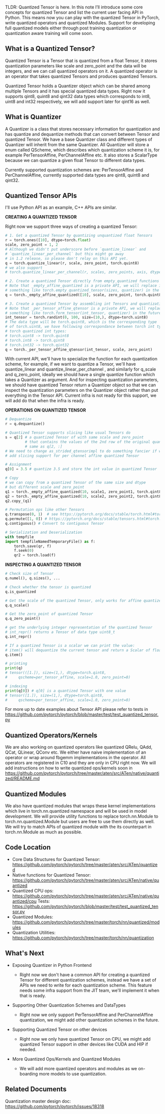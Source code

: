 TLDR: Quantized Tensor is here. In this note I’ll introduce some core concepts for quantized Tensor and list the current user facing API in Python. This means now you can play with the quantized Tensor in PyTorch, write quantized operators and quantized Modules. Support for developing full quantized models either through post training quantization or quantization aware training will come soon.

## What is a Quantized Tensor?
Quantized Tensor is a Tensor that is quantized from a float Tensor, it stores quantization parameters like scale and zero_point  and the data will be integers, and we can call quantized operators on it. A quantized operator is an operator that takes quantized Tensors and produces quantized Tensors.

Quantized Tensor holds a Quantizer object which can be shared among multiple Tensors and it has special quantized data types. Right now it supports qint8, quint8 and qint32 data types which corresponds to int8, uint8 and int32 respectively, we will add support later for qint16 as well.

## What is Quantizer
A Quantizer is a class that stores necessary information for quantization and has quantize and dequantize methods that can convert between Tensor and quantized Tensor. We have a base Quantizer class and different types of Quantizer will inherit from the same Quantizer. All Quantizer will store a enum called QScheme, which describes which quantization scheme it is, for example PerTensorAffine, PerChannelAffine etc. It also stores a ScalarType because we can quantize a given float Tensor to different data types.

Currently supported quantization schemes are: PerTensorAffine and PerChannelAffine, currently supported data types are qint8, quint8 and qint32.
## Quantized Tensor APIs
I'll use Python API as an example, C++ APIs are similar.

**CREATING A QUANTIZED TENSOR**


Right now we support three ways of creating a quantized Tensor:

```python
# 1. Get a quantized Tensor by quantizing unquantized float Tensors
r = torch.ones([10], dtype=torch.float)
scale, zero_point = 1, 2
# Although we didn't put underscore before `quantize_linear` and 
# `quantize_linear_per_channel` but this might go away
# in 1.2 release, so please don't relay on this API yet.
q = torch.quantize_linear(r, scale, zero_point, torch.quint8)
# we also support
# torch.quantize_linear_per_channel(r, scales, zero_points, axis, dtype)

# 2. Create a quantized Tensor directly from empty_quantized functions
# Note that _empty_affine_quantized is a private API, we will replace it
# something like torch.empty_quantized_tensor(sizes, quantizer) in the future
q = torch._empty_affine_quantized([10], scale, zero_point, torch.quint8)

# 3. Create a quantized Tensor by assembling int Tensors and quantization parameters
# Note that _per_tensor_affine_qtensor is a private API, we will replace it with
# something like torch.form_tensor(int_tensor, quantizer) in the future
int_tensor = torch.randint(0, 100, size=(10,), dtype=torch.uint8)
# The data type will be torch.quint8, which is the corresponding type
# of torch.uint8, we have following correspondance between torch int types and
# torch quantized int types:
# torch.uint8 -> torch.quint8
# torch.int8 -> torch.qint8
# torch.int32 -> torch.qint32
q = torch._per_tensor_affine_qtensor(int_tensor, scale, zero_point)
```

With current API, we'll have to specialize the function for each quantization scheme, for example, if we want to quantize a Tensor, we'll have quantize_linear and quantize_linear_per_channel , and similarly for q_scale and q_zero_point, ideally we should have a single quantize function which takes a Quantizer as argument. And for inspecting quantization parameters, we should have quantized Tensor return a Quantizer object so that we can inspect the quantization parameters on the Quantizer object rather than put everything in the Tensor API. Current infra is not ready for this support, we will add do that when the infra is ready.

**OPERATIONS ON QUANTIZED TENSOR**

```python
# Dequantize
r = q.dequantize()

# Quantized Tensor supports slicing like usual Tensors do
s = q[2] # a quantized Tensor of with same scale and zero_point 
         # that contains the values of the 2nd row of the original quantized Tensor
         # same as q[2, :]
# We need to change as_strided_qtensorimpl to do something fancier if we want to
# add slicing support for per channel affine quantized Tensor

# Assignment
q[0] = 3.5 # quantize 3.5 and store the int value in quantized Tensor

# Copy
# we can copy from a quantized Tensor of the same size and dtype 
# but different scale and zero_point
q1 = torch._empty_affine_quantized(10, scale1, zero_point1, torch.qint8)
q2 = torch._empty_affine_quantized(10, scale2, zero_point2, torch.qint8)
q2.copy_(q1)

# Permutation ops like other Tensors
q.transpose(0, 1)  # see ﻿https://pytorch.org/docs/stable/torch.html#torch.transpose﻿
q.permute([1, 0]) # ﻿https://pytorch.org/docs/stable/tensors.html#torch.Tensor.permute﻿
q.contiguous() # Convert to contiguous Tensor

# Serialization and Deserialization
with tempfile
import tempfileNamedTemporaryFile() as f:
    torch.save(qr, f)
    f.seek(0)
    qr2 = torch.load(f)
```

**INSPECTING A QUANTIZED TENSOR**
```python
# Check size of Tensor
q.numel(), q.sizes(), ...

# Check whether the tensor is quantized
q.is_quantized

# Get the scale of the quantized Tensor, only works for affine quantized tensor
q.q_scale()

# Get the zero_point of quantized Tensor
q.q_zero_point()

# get the underlying integer representation of the quantized Tensor
# int_repr() returns a Tensor of data type uint8_t
q.int_repr()

# If a quantized Tensor is a scalar we can print the value:
# item() will dequantize the current tensor and return a Scalar of float
q.item()

# printing
print(q)
# tensor(([1.]), size=(1,), dtype=torch.qint8, 
#     qscheme=per_tensor_affine, scale=1.0, zero_point=0)

# indexing
print(q[0]) # q[0] is a quantized Tensor with one value
# tensor([1.]), size=(1,), dtype=torch.qint8,
#     qscheme=per_tensor_affine, scale=1.0, zero_point=0)
```

For more up to date examples about Tensor API please refer to tests in ﻿https://github.com/pytorch/pytorch/blob/master/test/test_quantized_tensor.py﻿

## Quantized Operators/Kernels
We are also working on quantized operators like quantized QRelu, QAdd, QCat, QLinear, QConv etc. We either have naive implementation of an operator or wrap around fbgemm implementations in the operator. All operators are registered in C10 and they are only in CPU right now. We will add instructions on how to write quantized ops/kernels soon in ﻿https://github.com/pytorch/pytorch/tree/master/aten/src/ATen/native/quantized﻿/README.md

## Quantized Modules
We also have quantized modules that wraps these kernel implementations which live in torch.nn.quantized namespace and will be used in model development. We will provide utility functions to replace torch.nn.Module to torch.nn.quantized.Module but users are free to use them directly as well. We will try to match APIs of quantized module with the its counterpart in torch.nn.Module as much as possible.

## Code Location
- Core Data Structures for Quantized Tensor: ﻿https://github.com/pytorch/pytorch/tree/master/aten/src/ATen/quantized﻿
- Native functions for Quantized Tensor: ﻿https://github.com/pytorch/pytorch/tree/master/aten/src/ATen/native/quantized﻿
- Quantized CPU ops: ﻿https://github.com/pytorch/pytorch/tree/master/aten/src/ATen/native/quantized/cpu﻿
Tests: ﻿https://github.com/pytorch/pytorch/blob/master/test/test_quantized_tensor.py﻿
- Quantized Modules:﻿ ﻿﻿https://github.com/pytorch/pytorch/tree/master/torch/nn/quantized/modules﻿
- Quantization Utilities: ﻿https://github.com/pytorch/pytorch/tree/master/torch/nn/quantization
## What's Next
- Exposing Quantizer in Python Frontend
  - Right now we don't have a common API for creating a quantized Tensor for different quantization schemes, instead we have a set of APIs we need to write for each quantization scheme. This feature needs some infra support from the JIT team, we'll implement it when that is ready.

- Supporting Other Quantization Schemes and DataTypes
  - Right now we only support PerTensorAffine and PerChannelAffine quantization, we might add other quantization schemes in the future.

- Supporting Quantized Tensor on other devices
  - Right now we only have quantized Tensor on CPU, we might add quantized Tensor support in other devices like CUDA and HIP if needed.
- More Quantized Ops/Kernels and Quantized Modules
  - We will add more quantized operators and modules as we on-boarding more models to use quantization.

## Related Documents
Quantization master design doc: ﻿https://github.com/pytorch/pytorch/issues/18318
